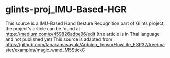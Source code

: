 # glints-proj_IMU-Based-HGR
This source is a IMU-Based Hand Gesture Recognition part of Glints project, the project's article can be found at https://medium.com/p/459826adbe96/edit (the article is in Thai language and not published yet)
This source is adapted from https://github.com/tanakamasayuki/Arduino_TensorFlowLite_ESP32/tree/master/examples/magic_wand_M5StickC
